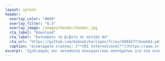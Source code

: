 ```yaml
---
layout: splash
header:
  overlay_color: "#000"
  overlay_filter: "0.5"
  overlay_image: /images/header/header.jpg
  cta_label: "Download"
  cta_label: "Εκτυπώστε το βιβλίο σε σελίδα Α4"
  cta_url: "https://github.com/mibook/kallipos/files/9484377/bookA4.pdf"
  caption: "Δικαιώματα εικόνας: [**SRI International**](https://www.sri.com)"
excerpt: 'Σχεδιασμός και κατασκευή συνεργατικών συστήματων για ένα οικοσύστημα συσκευών και υπηρεσιών.'
---
```

<!--
<div class="feature__wrapper">

  {% assign random = site.time | date: "%s%N" | modulo: site.biography.size %}

  {% include feature_col.html id="biography" type="left" index=random %}

  {% assign random = site.time | date: "%s%N" | modulo: site.gallery.size %}

  {% include feature_col.html id="gallery" type="center" index=random %}

  {% assign random = site.time | date: "%s%N" | modulo: site.case-study.size %}

  {% include feature_col.html id="case-study" type="right" index=random %}

<div>
-->
